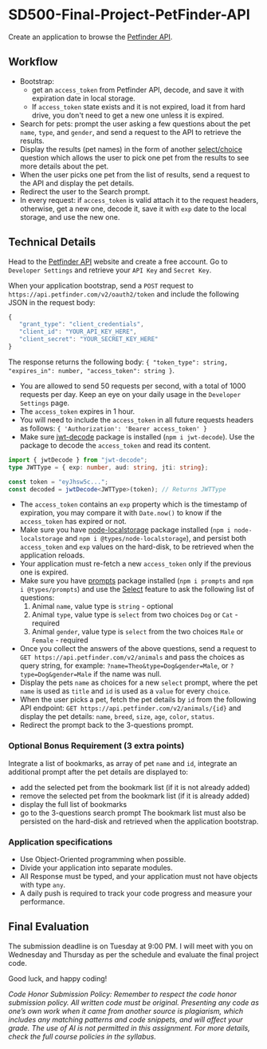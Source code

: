 # SD500-Final-Project-PetFinder-API
Create an application to browse the [Petfinder API](https://www.petfinder.com/developers/v2/docs/).

## Workflow
* Bootstrap:
   * get an `access_token` from Petfinder API, decode, and save it with expiration date in local storage.
   * If `access_token` state exists and it is not expired, load it from hard drive, you don't need to get a new one unless it is expired.
* Search for pets: prompt the user asking a few questions about the pet `name`, `type`, and `gender`, and send a request to the API to retrieve the results.
* Display the results (pet names) in the form of another [select/choice](https://github.com/terkelg/prompts?tab=readme-ov-file#selectmessage-choices-initial-hint-warn) question which allows the user to pick one pet from the results to see more details about the pet.
* When the user picks one pet from the list of results, send a request to the API and display the pet details.
* Redirect the user to the Search prompt.
* In every request: if `access_token` is valid attach it to the request headers, otherwise, get a new one, decode it, save it with `exp` date to the local storage, and use the new one.

## Technical Details
Head to the [Petfinder API](https://www.petfinder.com/developers/v2/docs/) website and create a free account. Go to `Developer Settings` and retrieve your `API Key` and `Secret Key`. 
  
When your application bootstrap, send a `POST` request to `https://api.petfinder.com/v2/oauth2/token` and include the following JSON in the request body:
```javascript
{
   "grant_type": "client_credentials",
   "client_id": "YOUR_API_KEY_HERE",
   "client_secret": "YOUR_SECRET_KEY_HERE"
}
```
The response returns the following body: `{ "token_type": string, "expires_in": number, "access_token": string }`.
* You are allowed to send 50 requests per second, with a total of 1000 requests per day. Keep an eye on your daily usage in the `Developer Settings` page.
* The `access_token` expires in 1 hour.
* You will need to include the `access_token` in all future requests headers as follows: `{ 'Authorization': 'Bearer access_token' }`
* Make sure [jwt-decode](https://github.com/auth0/jwt-decode#readme) package is installed (`npm i jwt-decode`). Use the package to decode the `access_token` and read its content.
```typescript
import { jwtDecode } from "jwt-decode";
type JWTType = { exp: number, aud: string, jti: string};

const token = "eyJhsw5c...";
const decoded = jwtDecode<JWTType>(token); // Returns JWTType
```
* The `access_token` contains an `exp` property which is the timestamp of expiration, you may compare it with `Date.now()` to know if the `access_token` has expired or not.
* Make sure you have [node-localstorage](https://github.com/lmaccherone/node-localstorage) package installed (`npm i node-localstorage` and `npm i @types/node-localstorage`), and persist both `access_token` and `exp` values on the hard-disk, to be retrieved when the application reloads.
* Your application must re-fetch a new `access_token` only if the previous one is expired.
* Make sure you have [prompts](https://github.com/terkelg/prompts#readme) package installed (`npm i prompts` and `npm i @types/prompts`) and use the [Select](https://github.com/terkelg/prompts?tab=readme-ov-file#selectmessage-choices-initial-hint-warn) feature to ask the following list of questions:
    1. Animal `name`, value type is `string` - optional
    2. Animal `type`, value type is `select` from two choices `Dog` or `Cat` - required
    3. Animal `gender`, value type is `select` from the two choices `Male` or `Female` - required
* Once you collect the answers of the above questions, send a request to `GET https://api.petfinder.com/v2/animals` and pass the choices as query string, for example: `?name=Theo&type=Dog&gender=Male`, or `?type=Dog&gender=Male` if the name was null.
* Display the pets `name` as choices for a new `select` prompt, where the pet `name` is used as `title` and `id` is used as a `value` for every `choice`. 
* When the user picks a pet, fetch the pet details by `id` from the following API endpoint: `GET https://api.petfinder.com/v2/animals/{id}` and display the pet details: `name`, `breed`, `size`, `age`, `color`, `status`.
* Redirect the prompt back to the 3-questions prompt.
  
### Optional Bonus Requirement (3 extra points)
Integrate a list of bookmarks, as array of pet `name` and `id`, integrate an additional prompt after the pet details are displayed to:
* add the selected pet from the bookmark list (if it is not already added)
* remove the selected pet from the bookmark list (if it is already added)
* display the full list of bookmarks
* go to the 3-questions search prompt
The bookmark list must also be persisted on the hard-disk and retrieved when the application bootstrap. 

### Application specifications
* Use Object-Oriented programming when possible.
* Divide your application into separate modules.
* All Response must be typed, and your application must not have objects with type `any`.
* A daily push is required to track your code progress and measure your performance. 

## Final Evaluation 
The submission deadline is on Tuesday at 9:00 PM. I will meet with you on Wednesday and Thursday as per the schedule and evaluate the final project code.  

Good luck, and happy coding!

_Code Honor Submission Policy: Remember to respect the code honor submission policy. All written code must be original. Presenting any code as one’s own work when it came from another source is plagiarism, which includes any matching patterns and code snippets, and will affect your grade. The use of AI is not permitted in this assignment. For more details, check the full course policies in the syllabus._
